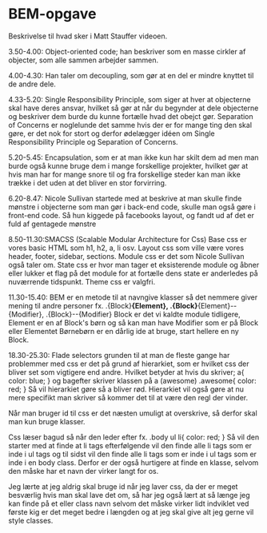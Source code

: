 # BEM-opgave
Beskrivelse til hvad sker i Matt Stauffer videoen.

3.50-4.00: Object-oriented code; han beskriver som en masse cirkler af objecter, som alle sammen arbejder sammen.

4.00-4.30: Han taler om decoupling, som gør at en del er mindre knyttet til de andre dele.

4.33-5.20: Single Responsibility Principle, som siger at hver at objecterne skal have deres ansvar, hvilket så gør at når du begynder at dele objecterne og beskriver dem burde du kunne fortælle hvad det obejct gør.
Separation of Concerns er noglelunde det samme hvis der er for mange ting den skal gøre, er det nok for stort og derfor ødelægger idéen om Single Responsibility Principle og Separation of Concerns.

5.20-5.45: Encapsulation, som er at man ikke kun har skilt dem ad men man burde også kunne bruge dem i mange forskellige projekter, hvilket gør at hvis man har for mange snore til og fra forskellige steder kan man ikke trække i det uden at det bliver en stor forvirring.

6.20-8.47: Nicole Sullivan startede med at beskrive at man skulle finde mønstre i objecterne som man gør i back-end code, skulle man også gøre i front-end code.
Så hun kiggede på facebooks layout, og fandt ud af det er fuld af gentagede mønstre 

8.50-11.30:SMACSS (Scalable Modular Architecture for Css)
Base css er vores basic HTML som h1, h2, a, li osv.
Layout css som ville være vores header, footer, sidebar, sections.
Module css er det som Nicole Sullivan også taler om.
State css er hvor man tager et eksisterende module og åbner eller lukker et flag på det module for at fortælle dens state er anderledes på nuværrende tidspunkt.
Theme css er valgfri.

11.30-15.40: BEM er en metode til at navngive klasser så det nemmere giver mening til andre personer fx. 
.{Block}__{Element},
.{Block}__{Element}--{Modifier},
.{Block}--{Modifier}
Block er det vi kaldte module tidligere,
Element er en af Block's børn og så kan man have
Modifier som er på Block eller Elementet
Børnebørn er en dårlig ide at bruge, start hellere en ny Block.

18.30-25.30: Flade selectors grunden til at man de fleste gange har problemmer med css er det på grund af hierarkiet, som er hvilket css der bliver set som vigtigere end andre.
Hvilket betyder at hvis du skriver;
a{
    color: blue;
}
og bagefter skriver klassen på a (awesome)
.awesome{
    color: red;
}
Så vil hierarkiet gøre så a bliver rød.
Hierarkiet vil også gøre at nu mere specifikt man skriver så kommer det til at være den regl der vinder.

Når man bruger id til css er det næsten umuligt at overskrive, så derfor skal man kun bruge klasser.

Css læser bagud så når den leder efter fx.
.body ul li{
    color: red;
}
Så vil den starter med at finde at li tags efterfølgende vil den finde alle li tags som er inde i ul tags og til sidst vil den finde alle li tags som er inde i ul tags som er inde i en body class.
Derfor er der også hurtigere at finde en klasse, selvom den måske har et navn der virker langt for os.

Jeg lærte at jeg aldrig skal bruge id når jeg laver css, da der er meget besværlig hvis man skal lave det om, så har jeg også lært at så længe jeg kan finde på et eller class navn selvom det måske virker lidt indviklet ved første kig er det meget bedre i længden og at jeg skal give alt jeg gerne vil style classes.
